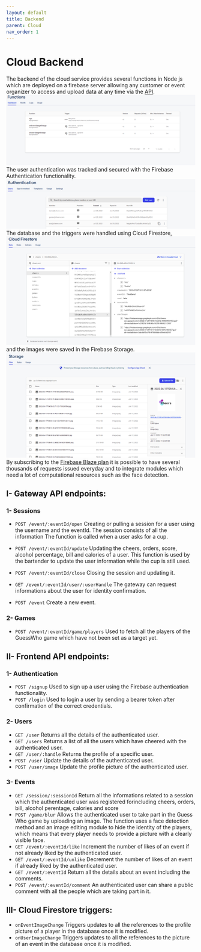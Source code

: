 ```yaml
---
layout: default
title: Backend
parent: Cloud
nav_order: 1
---
```


# Cloud Backend

The backend of the cloud service provides several functions in Node js which are deployed on a firebase server allowing any customer or event organizer to access and upload data at any time via the [API](https://europe-west1-cheers-soc.cloudfunctions.net/api). 
![functions](../../../assets/images/functions.png)
The user authentication was tracked and secured with the Firebase Authentication functionality. 
![authentication](../../../assets/images/authentication.png)
The database and the triggers were handled using Cloud Firestore,
![firestore](../../../assets/images/firestore.png)
and the images were saved in the Firebase Storage.
![storage](../../../assets/images/storage.png)
By subscribing to the [Firebase Blaze plan](https://firebase.google.com/pricing) it is possible to have several thousands of requests issued everyday and to integrate modules which need a lot of computational resources such as the face detection. 

## I- Gateway API endpoints: 
### 1- Sessions
- `POST /event/:eventId/open` 
      Creating or pulling a session for a user using the username and the eventId. The session consists of all the information The function is called when a user asks for a cup.
      
- `POST /event/:eventId/update` 
      Updating the cheers, orders, score, alcohol percentage, bill and calories of a user. This function is used by the bartender to update the user information while the cup is still used.
      
- `POST /event/:eventId/close` 
      Closing the session and updating it.
      
- `GET /event/:eventId/user/:userHandle` 
      The gateway can request informations about the user for identity confirmation.
- `POST /event` 
      Create a new event.
### 2- Games
- `POST /event/:eventId/game/players` 
    Used to fetch all the players of the GuessWho game which have not been set as a target yet.


## II- Frontend API endpoints: 
### 1- Authentication
- `POST /signup` 
    Used to sign up a user using the Firebase authentication functionality.
- `POST /login` 
    Used to login a user by sending a bearer token after confirmation of the correct credentials.
    
### 2- Users
- `GET /user` 
      Returns all the details of the authenticated user.
- `GET /users` 
      Returns a list of all the users which have cheered with the authenticated user.
- `GET /user/:handle` 
      Returns the profile of a specific user.
- `POST /user` 
      Update the details of the authenticated user.
- `POST /user/image` 
      Update the profile picture of the authenticated user.

### 3- Events
- `GET /session/:sessionId` 
  Return all the informations related to a session which the authenticated user was registered forincluding cheers, orders, bill, alcohol perentage, calories and score
- `POST /game/blur` 
  Allows the authenticated user to take part in the Guess Who game by uploading an image. The function uses a face detection method and an image editing module to hide the identity of the players, which means that every player needs to provide a picture with a clearly visible face.
- `GET /event/:eventId/like` 
  Increment the number of likes of an event if not already liked by the authenticated user.
- `GET /event/:eventId/unlike` 
  Decrement the number of likes of an event if already liked by the authenticated user.
- `GET /event/:eventId` 
  Return all the details about an event including the comments.
- `POST /event/:eventId/comment` 
  An authenticated user can share a public comment with all the people which are taking part in it. 
## III- Cloud Firestore triggers: 
- `onEventImageChange`
  Triggers updates to all the references to the profile picture of a player in the database once it is modified.
- `onUserImageChange`
  Triggers updates to all the references to the picture of an event in the database once it is modified.
